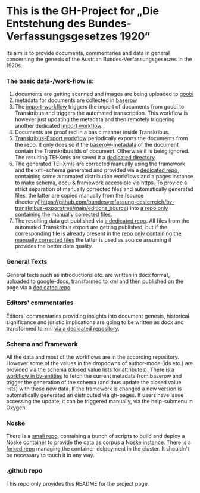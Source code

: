 # This is the GH-Project for **„Die Entstehung des Bundes-Verfassungsgesetzes 1920“**

Its aim is to provide documents, commentaries and data in general concerning the genesis of the Austrian Bundes-Verfassungsgesetzes in the 1920s.


### The basic data-/work-flow is:
1. documents are getting scanned and images are being uploaded to [goobi](https://goobi-work.acdh.oeaw.ac.at/)
2. metadata for documents are collected in [baserow](https://baserow.acdh-dev.oeaw.ac.at/database/421/table/2289/8962)
3. The [import-workflow](https://github.com/bundesverfassung-oesterreich/bv-entities/actions/workflows/transcribus_import.yml) triggers the import of documents from goobi to Transkribus and triggers the automated transcription. This workflow is however just updating the metadata and then remotely triggering another dedicated [import workflow](https://github.com/bundesverfassung-oesterreich/bv-transkribus-import/actions/runs/8083115048/job/22085445552).
4. Documents are proof red in a basic manner inside Transkribus.
5. [Transkribus-Export workflow](https://github.com/bundesverfassung-oesterreich/bv-transkribus-export) periodically exports the documents from the repo. It only does so if the [baserow-metadata](https://baserow.acdh-dev.oeaw.ac.at/database/421/table/2289/8962) of the document contain the Transkribus ids of document. Otherwise it is being ignored. The resulting TEI-Xmls are saved it a [dedicated directory](https://github.com/bundesverfassung-oesterreich/bv-transkribus-export/tree/main/editions_source).
6. The generated TEI-Xmls are corrected manually using the framework and the xml-schema generated and provided via a [dedicated repo](https://github.com/bundesverfassung-oesterreich/bv-schema-framework), containing some automated distribution workflows and a pages instance to make schema, docu & framework accessible via https. To provide a strict separation of manually corrected files and automatically generated files, the latter are copied manually from the [source directory(]https://github.com/bundesverfassung-oesterreich/bv-transkribus-export/tree/main/editions_source) into [a repo only containing the manually corrected files](https://github.com/bundesverfassung-oesterreich/bv-working-data).
7. The resulting data get published via [a dedicated repo](https://github.com/bundesverfassung-oesterreich/bv-static). All files from the automated Transkribus export are getting published, but if the corresponding file is already present in the [repo only containing the manually corrected files](https://github.com/bundesverfassung-oesterreich/bv-working-data) the latter is used as source assuming it provides the better data quality.


### General Texts
General texts such as introductions etc. are written in docx format, uploaded to google-docs, transformed to xml and then published on the page via a [dedicated repo](https://github.com/bundesverfassung-oesterreich/bv-website-text-parser).


### Editors' commentaries
Editors' commentaries providing insights into document genesis, historical significance and juristic implications are going to be written as docx and transformed to xml [via a dedicated repository](https://github.com/bundesverfassung-oesterreich/bv-kelsendotx-parser).

### Schema and Framework
All the data and most of the workflows are in the according repository. However some of the values in the dropdowns of author-mode (ids etc.) are provided via the schema (closed value lists for attributes). There is a [workflow in bv-entities](https://github.com/bundesverfassung-oesterreich/bv-entities/actions/workflows/update_schema.yml) to fetch the current metadata from baserow and trigger the generation of the schema (and thus update the closed value lists) with these new data.
If the framework is changed a new version is automatically generated an distributed via gh-pages. If users have issue accessing the update, it can be triggered manually, via the help-submenu in Oxygen.


### Noske
There is a [small repo](https://github.com/bundesverfassung-oesterreich/bv-noske), containing a bunch of scripts to build and deploy a Noske container to provide the data as corpus [a Noske instance](https://bvg-main.acdh-dev.oeaw.ac.at/crystal/#open). There is a [forked repo](https://github.com/bundesverfassung-oesterreich/gl-autodevops-minimal-port) managing the container-delpoyment in the cluster. It shouldn't be necessary to touch it in any way.

### .github repo
This repo only provides this README for the project page.
